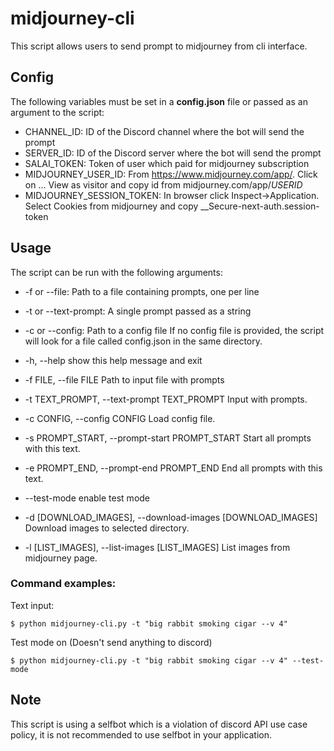 # midjourney-cli

This script allows users to send prompt to midjourney from cli interface.

## Config

The following variables must be set in a **config.json** file or passed as an argument to the script:
* CHANNEL_ID: ID of the Discord channel where the bot will send the prompt
* SERVER_ID: ID of the Discord server where the bot will send the prompt
* SALAI_TOKEN: Token of user which paid for midjourney subscription
* MIDJOURNEY_USER_ID: From https://www.midjourney.com/app/. Click on ... View as visitor and copy id from midjourney.com/app/_USERID_
* MIDJOURNEY_SESSION_TOKEN: In browser click Inspect->Application. Select Cookies from midjourney and copy __Secure-next-auth.session-token 


## Usage

The script can be run with the following arguments:
* -f or --file: Path to a file containing prompts, one per line
* -t or --text-prompt: A single prompt passed as a string
* -c or --config: Path to a config file If no config file is provided, the script will look for a file called config.json in the same directory.

*  -h, --help            show this help message and exit
*  -f FILE, --file FILE  Path to input file with prompts
*  -t TEXT_PROMPT, --text-prompt TEXT_PROMPT Input with prompts.
*  -c CONFIG, --config CONFIG Load config file.
*  -s PROMPT_START, --prompt-start PROMPT_START Start all prompts with this text.
*  -e PROMPT_END, --prompt-end PROMPT_END End all prompts with this text.
*  --test-mode           enable test mode

*  -d [DOWNLOAD_IMAGES], --download-images [DOWNLOAD_IMAGES]  Download images to selected directory.
*  -l [LIST_IMAGES], --list-images [LIST_IMAGES] List images from midjourney page.


### Command examples:

Text input:

``$ python midjourney-cli.py -t "big rabbit smoking cigar --v 4"``

Test mode on (Doesn't send anything to discord)

``$ python midjourney-cli.py -t "big rabbit smoking cigar --v 4" --test-mode`` 

## Note

This script is using a selfbot which is a violation of discord API use case policy, it is not recommended to use selfbot in your application.
